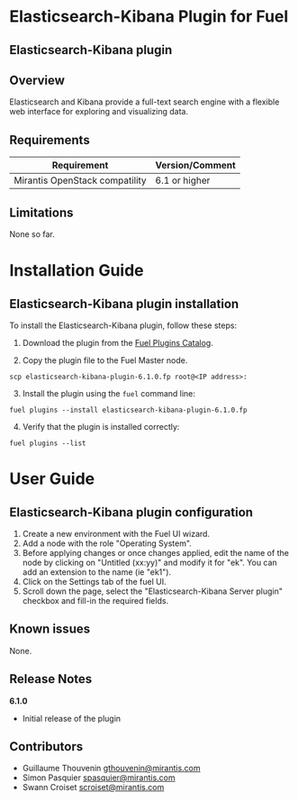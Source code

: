 Elasticsearch-Kibana Plugin for Fuel
====================================

Elasticsearch-Kibana plugin
---------------------------

Overview
--------

Elasticsearch and Kibana provide a full-text search engine with a flexible web
interface for exploring and visualizing data.

Requirements
------------

| Requirement                    | Version/Comment |
|--------------------------------|-----------------|
| Mirantis OpenStack compatility | 6.1 or higher   |


Limitations
-----------

None so far.

Installation Guide
==================

**Elasticsearch-Kibana** plugin installation
--------------------------------------------


To install the Elasticsearch-Kibana plugin, follow these steps:

1. Download the plugin from the [Fuel Plugins
   Catalog](https://software.mirantis.com/download-mirantis-openstack-fuel-plug-ins/).

2. Copy the plugin file to the Fuel Master node.
```
scp elasticsearch-kibana-plugin-6.1.0.fp root@<IP address>:
```
3. Install the plugin using the `fuel` command line:
```
fuel plugins --install elasticsearch-kibana-plugin-6.1.0.fp
```
4. Verify that the plugin is installed correctly:
```
fuel plugins --list
```

User Guide
==========

**Elasticsearch-Kibana** plugin configuration
---------------------------------------------

1. Create a new environment with the Fuel UI wizard.
2. Add a node with the role "Operating System".
3. Before applying changes or once changes applied, edit the name of the node by
   clicking on "Untitled (xx:yy)" and modify it for "ek". You can add an extension
   to the name (ie "ek1").
4. Click on the Settings tab of the fuel UI.
5. Scroll down the page, select the "Elasticsearch-Kibana Server plugin" checkbox
   and fill-in the required fields.

Known issues
------------

None.

Release Notes
-------------

**6.1.0**

* Initial release of the plugin

Contributors
------------

* Guillaume Thouvenin <gthouvenin@mirantis.com>
* Simon Pasquier <spasquier@mirantis.com>
* Swann Croiset <scroiset@mirantis.com>
